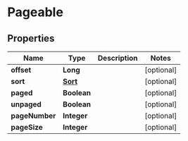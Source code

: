 

# Pageable

## Properties

Name | Type | Description | Notes
------------ | ------------- | ------------- | -------------
**offset** | **Long** |  |  [optional]
**sort** | [**Sort**](Sort) |  |  [optional]
**paged** | **Boolean** |  |  [optional]
**unpaged** | **Boolean** |  |  [optional]
**pageNumber** | **Integer** |  |  [optional]
**pageSize** | **Integer** |  |  [optional]



